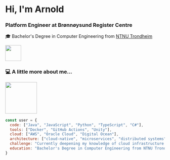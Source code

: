 # Hi, I'm Arnold

### Platform Engineer at Brønnøysund Register Centre 
🎓 Bachelor's Degree in Computer Engineering from [NTNU Trondheim](https://www.ntnu.edu)

<img src="https://media1.tenor.com/m/ZHubzs-mQ7kAAAAd/blinky-blinking.gif" width="50">

### 💻 A little more about me...
<img src="https://media1.tenor.com/m/bfLfPdo2lHkAAAAd/cat-normal.gif" width="100">

```javascript
const user = {
  code: ["Java", "JavaScript", "Python", "TypeScript", "C#"],
  tools: ["Docker", "GitHub Actions", "Unity"],
  cloud: ["AWS", "Oracle Cloud", "Digital Ocean"],
  architecture: ["cloud-native", "microservices", "distributed systems"],
  challenge: "Currently deepening my knowledge of cloud infrastructure and DevOps practices",
  education: "Bachelor's Degree in Computer Engineering from NTNU Trondheim"
}
